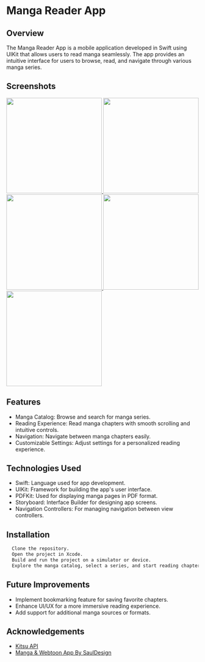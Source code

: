 # Manga Reader App

## Overview
The Manga Reader App is a mobile application developed in Swift using UIKit that allows users to read manga seamlessly. The app provides an intuitive interface for users to browse, read, and navigate through various manga series.

## Screenshots

<a href="https://imgur.com/IvD3w1L"> <img src="https://i.imgur.com/8nkUy3A.png" width="250" /> <a href="https://imgur.com/IvD3w1L"> <img src="https://i.imgur.com/B2WkdfE.png" width="250" /> <a href="https://imgur.com/IvD3w1L"><img src="https://i.imgur.com/ggEGUDI.png" width="250" /></a><a href="https://imgur.com/S8h1mkO"> <img src="https://i.imgur.com/S8h1mkO.png" width="250"/></a> <a href="https://imgur.com/0X4AeJ6"> <img src="https://i.imgur.com/EMCT8vE.png" width="250" /></a>


## Features
- Manga Catalog: Browse and search for manga series.
- Reading Experience: Read manga chapters with smooth scrolling and intuitive controls.
- Navigation: Navigate between manga chapters easily.
- Customizable Settings: Adjust settings for a personalized reading experience.



## Technologies Used
- Swift: Language used for app development.
- UIKit: Framework for building the app's user interface.
- PDFKit: Used for displaying manga pages in PDF format.
- Storyboard: Interface Builder for designing app screens.
- Navigation Controllers: For managing navigation between view controllers.

## Installation

```bash
  Clone the repository.
  Open the project in Xcode.
  Build and run the project on a simulator or device.
  Explore the manga catalog, select a series, and start reading chapters.
```
## Future Improvements
- Implement bookmarking feature for saving favorite chapters.
- Enhance UI/UX for a more immersive reading experience.
- Add support for additional manga sources or formats.
## Acknowledgements
 - [Kitsu API](https://kitsu.docs.apiary.io/#reference/groups/group-members/delete-resource)
 - [Manga & Webtoon App By SaulDesign](https://www.figma.com/community/file/1178648400060263277/manga-webtoon-app)


